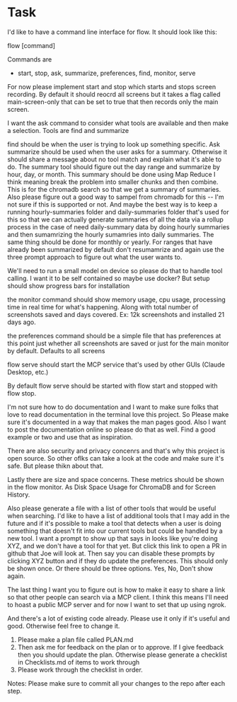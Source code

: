 # Task

I'd like to have a command line interface for flow. It should look like this:


flow [command]

Commands are
- start, stop, ask, summarize, preferences, find, monitor, serve


For now please implement start and stop which starts and stops screen recording. By default it should reocrd all screens but it takes a flag called main-screen-only that can be set to true that then records only the main screen.

I want the ask command to consider what tools are available and then make a selection. Tools are find and summarize

find should be when the user is trying to look up something specific. Ask summarize should be used when the user asks for a summary. Otherwise it should share a message about no tool match and explain what it's able to do. The summary tool should figure out the day range and summarize by hour, day, or month. This summary should be done using Map Reduce I think meaning break the problem into smaller chunks and then combine. This is for the chromadb search so that we get a summary of summaries. Also please figure out a good way to sampel from chromadb for this -- I'm not sure if this is supported or not. And maybe the best way is to keep a running hourly-summaries folder and daily-summaries folder that's used for this so that we can actually generate summaries of all the data via a rollup process in the case of need daily-summary data by doing hourly summaries and then sumamrizing the hourly sumamries into daily summaries. The same thing should be done for monthly or yearly. For ranges that have already been summarized by default don't resumamrize and again use the three prompt approach to figure out what the user wants to.


We'll need to run a small model on device so please do that to handle tool calling. I want it to be self contained so maybe use docker? But setup should show progress bars for installation

the monitor command should show memory usage, cpu usage, processing time in real time for what's happening. Along with total number of screenshots saved and days covered. Ex: 12k screenshots and installed 21 days ago.

the preferences command should be a simple file that has preferences at this point just whether all screenshots are saved or just for the main monitor by default. Defaults to all screens


flow serve should start the MCP service that's used by other GUIs (Claude Desktop, etc.)

By default flow serve should be started with flow start and stopped with flow stop.

I'm not sure how to do documentation and I want to make sure folks that love to read documentation in the terminal love this project. So Please make sure it's documented in a way that makes the man pages good. Also I want to post the documentation online so please do that as well. Find a good example or two and use that as inspiration.

There are also security and privacy concenrs and that's why this project is open source. So other oflks can take a look at the code and make sure it's safe. But please thikn about that.

Lastly there are size and space concerns. These metrics should be shown in the flow monitor. As Disk Space Usage for ChromaDB and for Screen History.

Also please generate a file with a list of other tools that would be useful when searching. I'd like to have a list of additional tools that I may add in the future and if it's possible to make a tool that detects when a user is doing something that doesn't fit into our current tools but could be handled by a new tool. I want a prompt to show up that says in looks like you're doing XYZ, and we don't have a tool for that yet. But click this link to open a PR in github that Joe will look at. Then say you can disable these prompts by clicking XYZ button and if they do update the preferences. This should only be shown once. Or there should be three options. Yes, No, Don't show again.

The last thing I want you to figure out is how to make it easy to share a link so that other people can search via a MCP client. I think this means I'll need to hoast a public MCP server and for now I want to set that up using ngrok.

And there's a lot of existing code already. Please use it only if it's useful and good. Otherwise feel free to change it.


1. Please make a plan file called PLAN.md
2. Then ask me for feedback on the plan or to approve. If I give feedback then you should update the plan. Otherwise please generate a checklist in Checklists.md of items to work through
3. Please work through the checklist in order.

Notes:
Please make sure to commit all your changes to the repo after each step.


